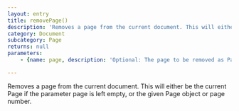 ```yaml
---
layout: entry
title: removePage()
description: 'Removes a page from the current document. This will either be the current Page if the parameter page is left empty, or the given Page object or page number.'
category: Document
subcategory: Page
returns: null
parameters:
    - {name: page, description: 'Optional: The page to be removed as Page object or page number.'}

---
```

Removes a page from the current document. This will either be the current Page if the parameter page is left empty, or the given Page object or page number.